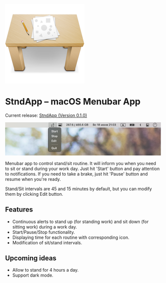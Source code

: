 ![Header](screenshots/header.png)

# StndApp – macOS Menubar App

Current release: [StndApp (Version 0.1.0)](https://github.com/WasAlexHere/stndApp/releases/tag/0.1.0)

![Screenshot](screenshots/screenshot.png)

Menubar app to control stand/sit routine. It will inform you when you need to sit or stand during your work day.
Just hit 'Start' button and pay attention to notifications. If you need to take a brake, just hit 'Pause' button and resume when you're ready.

Stand/Sit intervals are 45 and 15 minutes by default, but you can modify them by clicking Edit button.


## Features
- Continuous alerts to stand up (for standing work) and sit down (for sitting work) during a work day.
- Start/Pause/Stop functionality.
- Displaying time for each routine with corresponding icon.
- Modification of sit/stand intervals.


## Upcoming ideas
- Allow to stand for 4 hours a day.
- Support dark mode.
